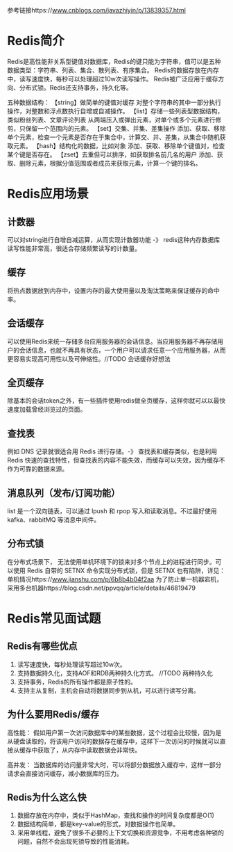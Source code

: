 参考链接https://www.cnblogs.com/javazhiyin/p/13839357.html

# Redis简介
Redis是高性能非关系型键值对数据库，Redis的键只能为字符串，值可以是五种数据类型：字符串、列表、集合、散列表、有序集合。
Redis的数据存放在内存中，读写速度快，每秒可以处理超过10w次读写操作。
Redis被广泛应用于缓存方向、分布式锁。Redis还支持事务，持久化等。

五种数据结构：
【string】做简单的键值对缓存
对整个字符串的其中一部分执行操作，对整数和浮点数执行自增或自减操作。
【list】存储一些列表型数据结构，类似粉丝列表、文章评论列表
从两端压入或弹出元素，对单个或多个元素进行修剪，只保留一个范围内的元素。
【set】交集、并集、差集操作
添加、获取、移除单个元素，检查一个元素是否存在于集合中，计算交、并、差集，从集合中随机获取元素。
【hash】结构化的数据，比如对象
添加、获取、移除单个键值对，检查某个键是否存在。
【zset】去重但可以排序，如获取排名前几名的用户
添加、获取、删除元素，根据分值范围或者成员来获取元素，计算一个键的排名。


# Redis应用场景
## 计数器
可以对string进行自增自减运算，从而实现计数器功能 -》 redis这种内存数据库读写性能非常高，很适合存储频繁读写的计数量。

## 缓存
将热点数据放到内存中，设置内存的最大使用量以及淘汰策略来保证缓存的命中率。

## 会话缓存
可以使用Redis来统一存储多台应用服务器的会话信息。当应用服务器不再存储用户的会话信息，也就不再具有状态，一个用户可以请求任意一个应用服务器，从而更容易实现高可用性以及可伸缩性。//TODO 会话缓存好想法

## 全页缓存
除基本的会话token之外，有一些插件使用redis做全页缓存，这样你就可以以最快速度加载曾经浏览过的页面。

## 查找表
例如 DNS 记录就很适合用 Redis 进行存储。-》 查找表和缓存类似，也是利用 Redis 快速的查找特性，但查找表的内容不能失效，而缓存可以失效，因为缓存不作为可靠的数据来源。

## 消息队列（发布/订阅功能）
list 是一个双向链表，可以通过 lpush 和 rpop 写入和读取消息。不过最好使用 kafka、rabbitMQ 等消息中间件。

## 分布式锁
在分布式场景下， 无法使用单机环境下的锁来对多个节点上的进程进行同步。可以使用 Redis 自带的 SETNX 命令实现分布式锁，但是 SETNX 也有陷阱，详见：单机情况https://www.jianshu.com/p/6b8b4b04f2aa 为了防止单一机器宕机，采用多台机器https://blog.csdn.net/ppvqq/article/details/46819479


# Redis常见面试题
## Redis有哪些优点
1. 读写速度快，每秒处理读写超过10w次。
2. 支持数据持久化，支持AOF和RDB两种持久化方式。 //TODO 两种持久化
3. 支持事务，Redis的所有操作都是原子性的。
4. 支持主从复制，主机会自动将数据同步到从机，可以进行读写分离。

## 为什么要用Redis/缓存
高性能：
假如用户第一次访问数据库中的某些数据，这个过程会比较慢，因为是从硬盘读取的，将该用户访问的数据存在缓存中，这样下一次访问的时候就可以直接从缓存中获取了，从内存中读取数据会非常快。

高并发：
当数据库的访问量非常大时，可以将部分数据放入缓存中，这样一部分请求会直接访问缓存，减小数据库的压力。

## Redis为什么这么快
1. 数据存放在内存中，类似于HashMap，查找和操作的时间复杂度都是O(1)
2. 数据结构简单，都是key-value的形式，对数据操作也简单。
3. 采用单线程，避免了很多不必要的上下文切换和资源竞争，不用考虑各种锁的问题，自然不会出现死锁导致的性能消耗。

